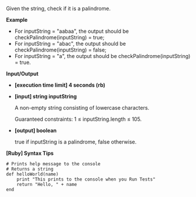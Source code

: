 Given the string, check if it is a palindrome.

**Example**

- For inputString = "aabaa", the output should be
checkPalindrome(inputString) = true;
- For inputString = "abac", the output should be
checkPalindrome(inputString) = false;
- For inputString = "a", the output should be
checkPalindrome(inputString) = true.

**Input/Output**

- **[execution time limit] 4 seconds (rb)**

- **[input] string inputString**

    A non-empty string consisting of lowercase characters.

    Guaranteed constraints:
1 ≤ inputString.length ≤ 105.

- **[output] boolean**

    true if inputString is a palindrome, false otherwise.

**[Ruby] Syntax Tips**

```
# Prints help message to the console
# Returns a string
def helloWorld(name)
    print "This prints to the console when you Run Tests"
    return "Hello, " + name
end
```
